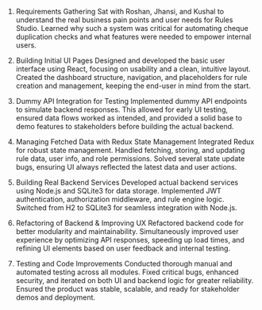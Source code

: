 1. Requirements Gathering
Sat with Roshan, Jhansi, and Kushal to understand the real business pain points and user needs for Rules Studio. Learned why such a system was critical for automating cheque duplication checks and what features were needed to empower internal users.

2. Building Initial UI Pages
Designed and developed the basic user interface using React, focusing on usability and a clean, intuitive layout. Created the dashboard structure, navigation, and placeholders for rule creation and management, keeping the end-user in mind from the start.

3. Dummy API Integration for Testing
Implemented dummy API endpoints to simulate backend responses. This allowed for early UI testing, ensured data flows worked as intended, and provided a solid base to demo features to stakeholders before building the actual backend.

4. Managing Fetched Data with Redux State Management
Integrated Redux for robust state management. Handled fetching, storing, and updating rule data, user info, and role permissions. Solved several state update bugs, ensuring UI always reflected the latest data and user actions.

5. Building Real Backend Services
Developed actual backend services using Node.js and SQLite3 for data storage. Implemented JWT authentication, authorization middleware, and rule engine logic. Switched from H2 to SQLite3 for seamless integration with Node.js.

6. Refactoring of Backend & Improving UX
Refactored backend code for better modularity and maintainability. Simultaneously improved user experience by optimizing API responses, speeding up load times, and refining UI elements based on user feedback and internal testing.

7. Testing and Code Improvements
Conducted thorough manual and automated testing across all modules. Fixed critical bugs, enhanced security, and iterated on both UI and backend logic for greater reliability. Ensured the product was stable, scalable, and ready for stakeholder demos and deployment.

